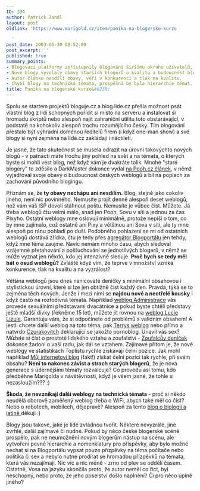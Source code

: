 ```yaml
---
ID: 394
author: Patrick Zandl
layout: post
oldlink: 'https://www.marigold.cz/item/panika-na-blogerske-kurze

  '
post_date: 2003-06-30 08:52:00
post_excerpt: ''
published: true
summary_points:
- Blogovací platformy zpřístupnily blogování širšímu okruhu uživatelů, včetně náctiletých.
- Nové blogy vyvolaly obavy starších blogerů o kvalitu a budoucnost blogů.
- Autor článku nesdílí obavy, věří v konkurenci a tlak na kvalitu.
- Chybí blogy na technická témata, prospěšná by byla hierarchie témat.
title: Panika na blogerské kurze&#8230;
---
```


<p>
Spolu se startem projektů bloguje.cz a blog.lide.cz přešla možnost psát vlastní blog z lidí schopných pořídit si místo na serveru a instalovat si hromadu skriptů nebo alespoň najít zahraniční utilitu toto obstarávající, v podstatě na kohokoliv alespoň trochu rozumějícího česky. Tím blogování přestalo být výhradní doménou ředitelů firem (i když one-man show) a své blogy si nyní zejména na lidé.cz zakládají i náctiletí. </p>

<p>
Je jasné, že tato skutečnost se musela odrazit na úrovni takovýchto nových blogů - v patnácti máte trochu jiný pohled na svět a na témata, o kterých byste si mohli vést blog, než když vám je dvakráte tolik. Mnohé "staré blogery" to zděsilo a DarkMaster dokonce vydal <A href="http://www.pooh.cz/a.asp?id=2005090&amp;db=" target=_blank>na Pooh.cz článek</A>, v němž vyjadřoval svoje obavy o budoucnost českých weblogů a bil na poplach za zachování původního blogingu. </p>

<p>
Přiznám se, že <STRONG>ty obavy nechápu ani nesdílím.</STRONG> Blog, stejně jako cokoliv jiného, není nic povinného. Nemusíte projít denně alespoň deset weblogů, než vám váš ISP dovolí stáhnout poštu. Nemusíte je vůbec číst. Můžete. Já třeba weblogů čtu velmi málo, snad jen Pooh, Sovu v síti a jednou za čas Pixyho. Ostatní weblogy mne&#160;oslovují minimálně, protože nepíší o tom, co by mne zajímalo, což ostatně ani Pixy a většinou ani Sova v síti, ale ty mne alespoň po ránu pohladí po duši. Podobného pohlazení se mi od ostatních weblogů dostává zřídka, čtu je tedy přes <A href="http://blogportal.hlava.net/?go=globalrss" target=_blank>agregátor Blogportálu</A> jen tehdy, když mne téma zaujme. Navíc nemám mnoho času, abych sledoval vzájemné přetahování a pošťuchování se jednotlivých blogerů, v němž se může vyznat jen někdo, kdo jej intenzivně sleduje.&#160;<STRONG>Proč bych se tedy měl bát o osud weblogů?</STRONG> Zvláště když vím, že teprve v množství vzniká konkurence, tlak na kvalitu a na vyzrálost?</p>

<p>
Většina weblogů jsou dnes nanicovaté deníčky s minimální obsahovou i stylistickou úrovní, které si lze jen obtížně číst každý den. Pravda, týká se to zejména těch nových. Jenže i mezi nimi se <STRONG>najdou nové a neotřelé kousky</STRONG> i když často na roztodivná témata. Například <A href="http://blog.lide.cz/administrace/" target=_blank>weblog Administrace</A> vás provede sexuálními představami&#160;dvacátnice a pokud byste chtěli představy ještě mladší dívky (řekněme 15 let), můžete jít rovnou na <A href="http://blog.lide.cz/lucie-lizule/" target=_blank>weblog Lucie Lizule</A>. Garantuju vám, že si odpočinete od problémů s validním obsahem! A jestli chcete další weblog na toto téma, pak <A href="http://www.volny.cz/sexpir" target=_blank>Terrys weblog</A> nebo přímo a natvrdo <A href="http://www.zihadla.cz/czurakovitch" target=_blank>Czurakovitch</A> deklarující se jakožto pornoblog. Unavil vás sex? Můžete si číst o prostotě lidského vztahu a zoufalství - <A href="http://zertva.bloguje.cz/">Zoufalcův deníček </A>dokonce žadoní o vaši radu, jak dál se vztahem. Zajímavé přitom je, že nové weblogy ve statistikách Toplistu rychle získávají čelní pozice. Jak mohl například <A href="http://blog.lide.cz/snuk" target=_blank>Můj internetoví blog</A> (fakt!) získat čelní pozici tak rychle, při svém obsahu? <STRONG>Není to nakonec závist a strach starých blogerů</STRONG>, že je nová generace s údernějšími tématy rozválcuje? Co provedu asi tomu, kdo předběhne Marigolda v návštěvnosti, když je všem jasné, že tohle si nezasloužím??? :)</p>

<p>
<STRONG>Škoda, že nevznikají další weblogy na technická témata</STRONG> - proč si někdo neudělá oborově zaměřený weblog třeba o WiFi, abych také měl co číst? Nebo o robotech, mobilech, dějepravě? Alespoň za tento <A href="http://blog.lide.cz/e-rasi-nomen-meum" target=_blank>blog o biologii a latině </A>děkuji :)</p>

<p>
Blogy jsou takové, jaké je lidé zvládnou tvořit. Některé nevyzrálé, jiné zvrhlé, další zajímavé či nudné. Pokud by něco české blogerské scéně prospělo, pak ne neumožnění novým blogerům nástup na scénu, ale vytvoření pevné hierarchie a nomenklatury pro příspěvky, aby bylo možné nechat si na Blogportálu vypsat pouze přízpěvky na téma počítače nebo politika či sex a nebylo nutné prodírat se hromadou přízpěvků na témata, která vás nezajímají. Nic víc a nic méně - zrno od plev se oddělí časem. Ostatně, Vosa na jazyku skončila proto, že autor neměl co říct, byl neschopný, nebo proto, že jeho poselství došlo naplnění? Či pro něco úplně jiného? </p>